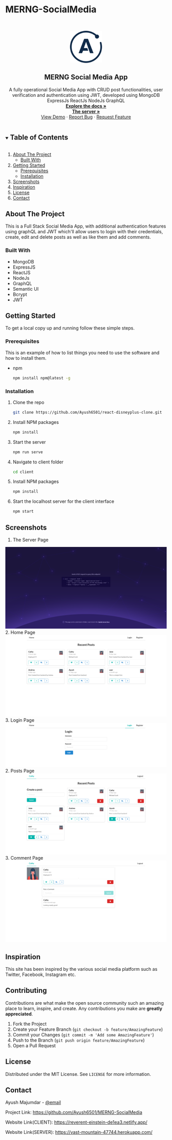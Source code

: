 # MERNG-SocialMedia
<!-- PROJECT LOGO -->
<br />
<p align="center">
  <a href="https://github.com/github_username/repo_name">
    <img src="images/logo.svg" alt="Logo" width="100" height="100">
  </a>

  <h2 align="center">MERNG Social Media App</h2>

  <p align="center">
    A fully operational Social Media App with CRUD post functionalities, user verification and authentication using JWT, developed using
    MongoDB
    ExpressJs
    ReactJs
    NodeJs
    GraphQL
    <br />
    <a href="https://github.com/Ayush6501/MERNG-SocialMedia"><strong>Explore the docs »</strong></a>
    <br />
    <a href="https://vast-mountain-47744.herokuapp.com/"><strong>The server »</strong></a>
    <br />
    <a href="https://reverent-einstein-de1ea3.netlify.app/">View Demo</a>
    ·
    <a href="https://github.com/Ayush6501/MERNG-SocialMedia">Report Bug</a>
    ·
    <a href="https://github.com/Ayush6501/MERNG-SocialMedia/issues">Request Feature</a>
  </p>
</p>



<!-- TABLE OF CONTENTS -->
<details open="open">
  <summary><h2 style="display: inline-block">Table of Contents</h2></summary>
  <ol>
    <li>
      <a href="#about-the-project">About The Project</a>
      <ul>
        <li><a href="#built-with">Built With</a></li>
      </ul>
    </li>
    <li>
      <a href="#getting-started">Getting Started</a>
      <ul>
        <li><a href="#prerequisites">Prerequisites</a></li>
        <li><a href="#installation">Installation</a></li>
      </ul>
    </li>
    <li><a href="#screenshots">Screenshots</a></li>
    <li><a href="#inspiration">Inspiration</a></li>
    <li><a href="#license">License</a></li>
    <li><a href="#contact">Contact</a></li>
  </ol>
</details>



<!-- ABOUT THE PROJECT -->
## About The Project

This is a Full Stack Social Media App, with additional authentication features using graphQL and JWT which'll allow users
to login with their credentials, create, edit and delete posts as well as like them and add comments.

### Built With

* MongoDB
* ExpressJS
* ReactJS
* NodeJs
* GraphQL
* Semantic UI
* Bcrypt
* JWT



<!-- GETTING STARTED -->
## Getting Started

To get a local copy up and running follow these simple steps.

### Prerequisites

This is an example of how to list things you need to use the software and how to install them.
* npm
  ```sh
  npm install npm@latest -g
  ```

### Installation

1. Clone the repo
   ```sh
   git clone https://github.com/Ayush6501/react-disneyplus-clone.git
   ```
2. Install NPM packages 
   ```sh
   npm install
   ```
3. Start the server 
   ```sh
   npm run serve
   ```
4. Navigate to client folder
   ```sh
   cd client
   ```
5. Install NPM packages 
   ```sh
   npm install
   ```
6. Start the localhost server for the client interface
   ```sh
   npm start
   ```

<!-- SC EXAMPLES -->
## Screenshots

1. The Server Page
<img src="images/sc1.png" alt="Logo">
2. Home Page
<img src="images/sc2.png" alt="Logo">
3. Login Page
<img src="images/sc3.png" alt="Logo">
2. Posts Page
<img src="images/sc4.png" alt="Logo">
3. Comment Page
<img src="images/sc5.png" alt="Logo">


<!-- Inspiration -->
## Inspiration

This site has been inspired by the various social media platform such as Twitter, Facebook, Instagram etc.


<!-- CONTRIBUTING -->
## Contributing

Contributions are what make the open source community such an amazing place to learn, inspire, and create. Any contributions you make are **greatly appreciated**.

1. Fork the Project
2. Create your Feature Branch (`git checkout -b feature/AmazingFeature`)
3. Commit your Changes (`git commit -m 'Add some AmazingFeature'`)
4. Push to the Branch (`git push origin feature/AmazingFeature`)
5. Open a Pull Request



<!-- LICENSE -->
## License

Distributed under the MIT License. See `LICENSE` for more information.



<!-- CONTACT -->
## Contact

Ayush Majumdar - [@email](ayushmajumdar6501@gmail.com)

Project Link: https://github.com/Ayush6501/MERNG-SocialMedia

Website Link(CLIENT): https://reverent-einstein-de1ea3.netlify.app/

Website Link(SERVER): https://vast-mountain-47744.herokuapp.com/
